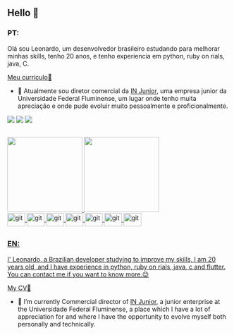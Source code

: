 ## Hello 👋

### PT:

Olá sou Leonardo, um desenvolvedor brasileiro estudando para melhorar minhas skills, tenho 20 anos, e tenho experiencia em python, ruby ​​on rials, java, C. 

[Meu currículo📃](https://www.figma.com/proto/UBQU3xFmArfSEv8uHDtg15/Curriculo-(Copy)?node-id=1%3A2&scaling=min-zoom&page-id=0%3A1&hide-ui=1)

- 🐺 Atualmente sou diretor comercial da [IN Junior](https://injunior.com.br/), uma empresa junior da Universidade Federal Fluminense, um lugar onde tenho muita apreciação e onde pude evoluir muito pessoalmente e proficionalmente.


 <div> 
  <a href="https://www.linkedin.com/in/leonardosaracino/" target="_blank"><img src="https://img.shields.io/badge/-LinkedIn-%230077B5?style=for-the-badge&logo=linkedin&logoColor=white" target="_blank"></a>
  <a href="https://instagram.com/leosaracino" target="_blank"><img src="https://img.shields.io/badge/-Instagram-%23E4405F?style=for-the-badge&logo=instagram&logoColor=white" target="_blank"></a>
  <a href = "mailto:leonardosaracino22@gmail.com"><img src="https://img.shields.io/badge/-Gmail-%23333?style=for-the-badge&logo=gmail&logoColor=white" target="_blank"></a>
</div>

 ##
 
  <div>
   <a href="https://github.com/leosaracino">
   <img height="170em" src="https://github-readme-stats.vercel.app/api?username=leosaracino&show_icons=true&theme=dark&include_all_commits=true&count_private=true"/>
   <img height="170em" src="https://github-readme-stats.vercel.app/api/top-langs/?username=leosaracino&layout=compact&langs_count=7&theme=dark"/>
  </div>
 <div>
   <img align="center" alt="git" height="30" width="40" src="https://cdn.jsdelivr.net/gh/devicons/devicon/icons/git/git-original.svg"/> 
   <img align="center" alt="git" height="30" width="40" src="https://cdn.jsdelivr.net/gh/devicons/devicon/icons/python/python-original.svg"/> 
   <img align="center" alt="git" height="30" width="40" src="https://cdn.jsdelivr.net/gh/devicons/devicon/icons/jupyter/jupyter-original-wordmark.svg"/> 
   <img align="center" alt="git" height="30" width="40" src="https://cdn.jsdelivr.net/gh/devicons/devicon/icons/rails/rails-plain.svg"/> 
   <img align="center" alt="git" height="30" width="40" src="https://cdn.jsdelivr.net/gh/devicons/devicon/icons/ruby/ruby-plain.svg"/> 
   <img align="center" alt="git" height="30" width="40" src="https://cdn.jsdelivr.net/gh/devicons/devicon/icons/c/c-plain.svg"/> 
   <img align="center" alt="git" height="30" width="40" src="https://cdn.jsdelivr.net/gh/devicons/devicon/icons/java/java-original.svg"/> 
 </div>
  
 ##
 
### EN:
 
 I' Leonardo, a Brazilian developer studying to improve my skills, I am 20 years old, and I have experience in python, ruby ​​on rials, java, c and flutter. You can contact me if you want to know more.😊

[My CV📃](https://www.figma.com/proto/GWAlvrOgOqILY9PtEga07k/Curriculo-(Copy)-(Copy)?node-id=1%3A2&scaling=min-zoom&page-id=0%3A1)

- 🐺 I’m currently Commercial director of [IN Junior](https://injunior.com.br/), a junior enterprise at the Universidade Federal Fluminense, a place which I have a lot of appreciation for and where I have the opportunity to evolve myself both personally and technically.


